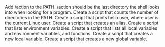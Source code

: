 Add /action to the PATH. /action should be the last directory the shell looks into when looking for a program.
Create a script that counts the number of directories in the PATH.
Create a script that prints hello user, where user is the current Linux user.
Create a script that creates an alias.
Create a script that lists environment variables.
Create a script that lists all local variables and environment variables, and functions.
Create a script that creates a new local variable.
Create a script that creates a new global variable.
